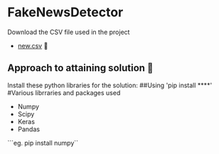 # FakeNewsDetector

Download the CSV file used in the project
- [new.csv](https://drive.google.com/file/d/1er9NJTLUA3qnRuyhfzuN0XUsoIC4a-_q/view)  🚀


## Approach to attaining solution 🔖
Install these python libraries for the solution:
##Using 'pip install ****'
#Various librraries and packages used
- Numpy
- Scipy
- Keras
- Pandas


```eg. pip install numpy``
